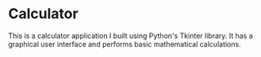 # Calculator
This is a calculator application I built using Python's Tkinter library. 
It has a graphical user interface and performs basic mathematical calculations.
